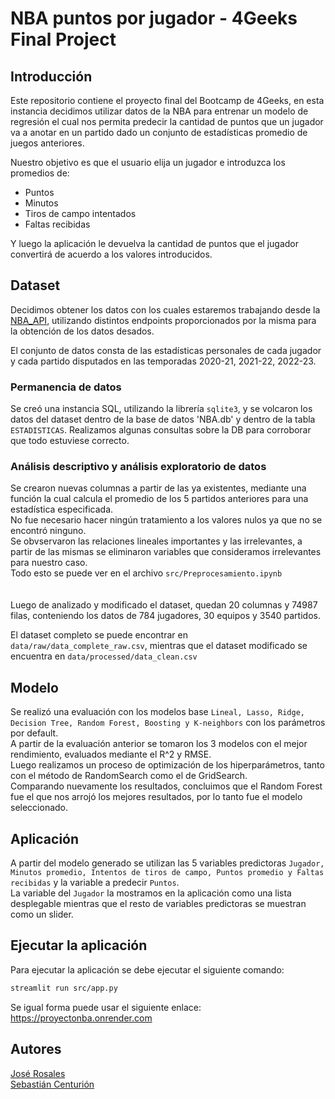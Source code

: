 # NBA puntos por jugador - 4Geeks Final Project

## Introducción 

Este repositorio contiene el proyecto final del Bootcamp de 4Geeks, en esta instancia decidimos utilizar datos de la NBA para entrenar un modelo de regresión el cual nos permita predecir la cantidad de puntos que un jugador va a anotar en un partido dado un conjunto de estadísticas promedio de juegos anteriores.

Nuestro objetivo es que el usuario elija un jugador e introduzca los promedios de: 
- Puntos
- Minutos
- Tiros de campo intentados
- Faltas recibidas
  
Y luego la aplicación le devuelva la cantidad de puntos que el jugador convertirá de acuerdo a los valores introducidos.

## Dataset

Decidimos obtener los datos con los cuales estaremos trabajando desde la [NBA_API](https://github.com/swar/nba_api), utilizando distintos endpoints proporcionados por la misma para la obtención de los datos desados.

El conjunto de datos consta de las estadísticas personales de cada jugador y cada partido disputados en las temporadas 2020-21, 2021-22, 2022-23.


### Permanencia de datos

Se creó una instancia SQL, utilizando la librería ``sqlite3``, y se volcaron los datos del dataset dentro de la base de datos 'NBA.db' y dentro de la tabla `ESTADISTICAS`.
Realizamos algunas consultas sobre la DB para corroborar que todo estuviese correcto.



### Análisis descriptivo y análisis exploratorio de datos

Se crearon nuevas columnas a partir de las ya existentes, mediante una función la cual calcula el promedio de los 5 partidos anteriores para una estadística especificada.<br>
No fue necesario hacer ningún tratamiento a los valores nulos ya que no se encontró ninguno.<br>
Se obvservaron las relaciones lineales importantes y las irrelevantes, a partir de las mismas se eliminaron variables que consideramos irrelevantes para nuestro caso.<br>
Todo esto se puede ver en el archivo `src/Preprocesamiento.ipynb`
<br>
<br>
<br>
Luego de analizado y modificado el dataset, quedan 20 columnas y 74987 filas, conteniendo los datos de 784 jugadores, 30 equipos y 3540 partidos.

El dataset completo se puede encontrar en `data/raw/data_complete_raw.csv`, mientras que el dataset modificado se encuentra en `data/processed/data_clean.csv`

## Modelo

Se realizó una evaluación con los modelos base `Lineal, Lasso, Ridge, Decision Tree, Random Forest, Boosting y K-neighbors` con los parámetros por default. <br>
A partir de la evaluación anterior se tomaron los 3 modelos con el mejor rendimiento, evaluados mediante el R^2 y RMSE. <br>
Luego realizamos un proceso de optimización de los hiperparámetros, tanto con el método de RandomSearch como el de GridSearch. <br>
Comparando nuevamente los resultados, concluimos que el Random Forest fue el que nos arrojó los mejores resultados, por lo tanto fue el modelo seleccionado.

## Aplicación

A partir del modelo generado se utilizan las 5 variables predictoras `Jugador, Minutos promedio, Intentos de tiros de campo, Puntos promedio y Faltas recibidas` y la variable a predecir `Puntos`. <br>
La variable del `Jugador` la mostramos en la aplicación como una lista desplegable mientras que el resto de variables predictoras se muestran como un slider. <br>

## Ejecutar la aplicación
Para ejecutar la aplicación se debe ejecutar el siguiente comando:
```bash
streamlit run src/app.py
```
Se igual forma puede usar el siguiente enlace: https://proyectonba.onrender.com

## Autores
[José Rosales](https://github.com/josedrosales)<br>
[Sebastián Centurión](https://github.com/sebacent)
